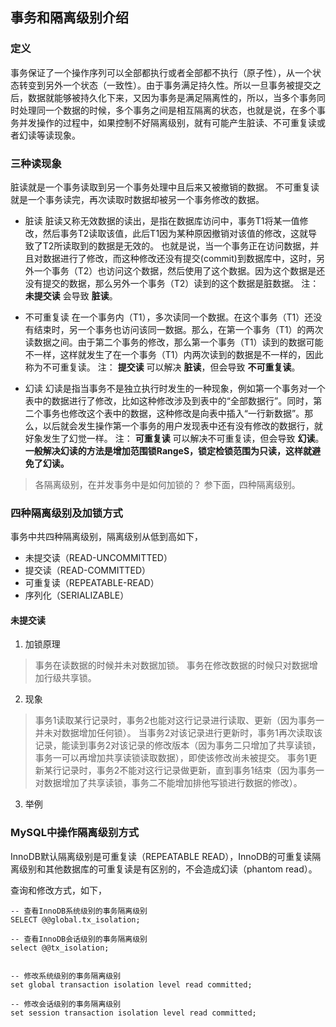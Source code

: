 ## 事务和隔离级别介绍

### 定义
事务保证了一个操作序列可以全部都执行或者全部都不执行（原子性），从一个状态转变到另外一个状态（一致性）。由于事务满足持久性。所以一旦事务被提交之后，数据就能够被持久化下来，又因为事务是满足隔离性的，所以，当多个事务同时处理同一个数据的时候，多个事务之间是相互隔离的状态，也就是说，在多个事务并发操作的过程中，如果控制不好隔离级别，就有可能产生脏读、不可重复读或者幻读等读现象。

### 三种读现象
脏读就是一个事务读取到另一个事务处理中且后来又被撤销的数据。
不可重复读就是一个事务读完，再次读取时数据却被另一个事务修改的数据。

- 脏读
    脏读又称无效数据的读出，是指在数据库访问中，事务T1将某一值修改，然后事务T2读取该值，此后T1因为某种原因撤销对该值的修改，这就导致了T2所读取到的数据是无效的。
    也就是说，当一个事务正在访问数据，并且对数据进行了修改，而这种修改还没有提交(commit)到数据库中，这时，另外一个事务（T2）也访问这个数据，然后使用了这个数据。因为这个数据是还没有提交的数据，那么另外一个事务（T2）读到的这个数据是脏数据。
    注： **未提交读** 会导致 **脏读**。

- 不可重复读
    在一个事务内（T1），多次读同一个数据。在这个事务（T1）还没有结束时，另一个事务也访问该同一数据。那么，在第一个事务（T1）的两次读数据之间。由于第二个事务的修改，那么第一个事务（T1）读到的数据可能不一样，这样就发生了在一个事务（T1）内两次读到的数据是不一样的，因此称为不可重复读。
    注： **提交读** 可以解决 **脏读**，但会导致 **不可重复读**。
    
- 幻读
    幻读是指当事务不是独立执行时发生的一种现象，例如第一个事务对一个表中的数据进行了修改，比如这种修改涉及到表中的“全部数据行”。同时，第二个事务也修改这个表中的数据，这种修改是向表中插入“一行新数据”。那么，以后就会发生操作第一个事务的用户发现表中还有没有修改的数据行，就好象发生了幻觉一样。
    注： **可重复读** 可以解决不可重复读，但会导致 **幻读**。
    **一般解决幻读的方法是增加范围锁RangeS，锁定检锁范围为只读，这样就避免了幻读。**

>各隔离级别，在并发事务中是如何加锁的？
参下面，四种隔离级别。

### 四种隔离级别及加锁方式
事务中共四种隔离级别，隔离级别从低到高如下，

- 未提交读（READ-UNCOMMITTED）
- 提交读（READ-COMMITTED）
- 可重复读（REPEATABLE-READ）
- 序列化（SERIALIZABLE）

#### 未提交读

1. 加锁原理
>事务在读数据的时候并未对数据加锁。
 事务在修改数据的时候只对数据增加行级共享锁。

2. 现象
>事务1读取某行记录时，事务2也能对这行记录进行读取、更新（因为事务一并未对数据增加任何锁）。
 当事务2对该记录进行更新时，事务1再次读取该记录，能读到事务2对该记录的修改版本（因为事务二只增加了共享读锁，事务一可以再增加共享读锁读取数据），即使该修改尚未被提交。
 事务1更新某行记录时，事务2不能对这行记录做更新，直到事务1结束（因为事务一对数据增加了共享读锁，事务二不能增加排他写锁进行数据的修改）。
 
3. 举例
![]()

### MySQL中操作隔离级别方式
InnoDB默认隔离级别是可重复读（REPEATABLE READ），InnoDB的可重复读隔离级别和其他数据库的可重复读是有区别的，不会造成幻读（phantom read）。

查询和修改方式，如下，
  
```mysql
-- 查看InnoDB系统级别的事务隔离级别
SELECT @@global.tx_isolation;

-- 查看InnoDB会话级别的事务隔离级别
select @@tx_isolation;  


-- 修改系统级别的事务隔离级别
set global transaction isolation level read committed;

-- 修改会话级别的事务隔离级别
set session transaction isolation level read committed;
```









